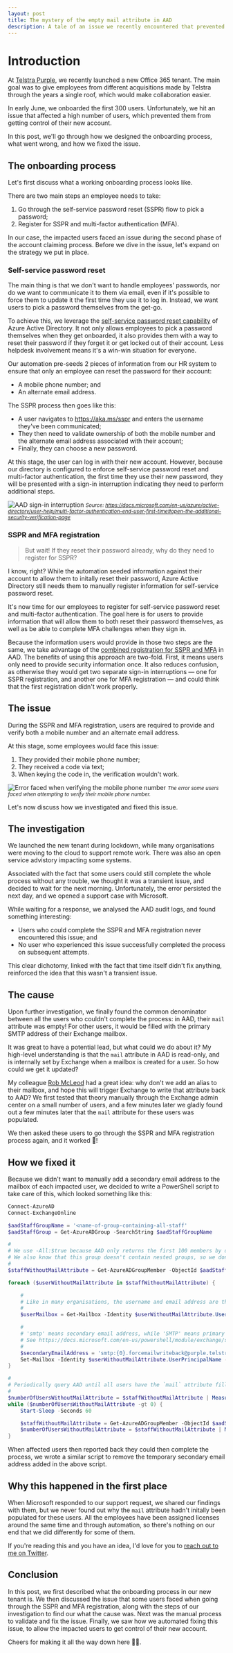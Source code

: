 ```yaml
---
layout: post
title: The mystery of the empty mail attribute in AAD
description: A tale of an issue we recently encountered that prevented users from registering for SSPR and MFA
---
```


# Introduction

At [Telstra Purple](https://purple.telstra.com), we recently launched a new Office 365 tenant.
The main goal was to give employees from different acquisitions made by Telstra through the years a single roof, which would make collaboration easier.

In early June, we onboarded the first 300 users.
Unfortunately, we hit an issue that affected a high number of users, which prevented them from getting control of their new account.

In this post, we'll go through how we designed the onboarding process, what went wrong, and how we fixed the issue.

## The onboarding process

Let's first discuss what a working onboarding process looks like.

There are two main steps an employee needs to take:

1. Go through the self-service password reset (SSPR) flow to pick a password;
1. Register for SSPR and multi-factor authentication (MFA).

In our case, the impacted users faced an issue during the second phase of the account claiming process.
Before we dive in the issue, let's expand on the strategy we put in place.

### Self-service password reset

The main thing is that we don't want to handle employees' passwords, nor do we want to communicate it to them via email, even if it's possible to force them to update it the first time they use it to log in.
Instead, we want users to pick a password themselves from the get-go.

To achieve this, we leverage the [self-service password reset capability](https://docs.microsoft.com/en-us/azure/active-directory/authentication/tutorial-enable-sspr) of Azure Active Directory.
It not only allows employees to pick a password themselves when they get onboarded, it also provides them with a way to reset their password if they forget it or get locked out of their account.
Less helpdesk involvement means it's a win-win situation for everyone.

Our automation pre-seeds 2 pieces of information from our HR system to ensure that only an employee can reset the password for their account:

- A mobile phone number; and
- An alternate email address.

The SSPR process then goes like this:

- A user navigates to <https://aka.ms/sspr> and enters the username they've been communicated;
- They then need to validate ownership of both the mobile number and the alternate email address associated with their account;
- Finally, they can choose a new password.

At this stage, the user can log in with their new account.
However, because our directory is configured to enforce self-service password reset and multi-factor authentication, the first time they use their new password, they will be presented with a sign-in interruption indicating they need to perform additional steps.

![AAD sign-in interruption](/public/images/posts/2020-08-04-empty-mail-attribute-in-aad/multi-factor-authentication-initial-prompt.png)
<small><i>Source: <https://docs.microsoft.com/en-us/azure/active-directory/user-help/multi-factor-authentication-end-user-first-time#open-the-additional-security-verification-page></i></small>

### SSPR and MFA registration

> But wait! If they reset their password already, why do they need to register for SSPR?

I know, right?
While the automation seeded information against their account to allow them to initally reset their password, Azure Active Directory still needs them to manually register information for self-service password reset.

It's now time for our employees to register for self-service password reset and multi-factor authentication.
The goal here is for users to provide information that will allow them to both reset their password themselves, as well as be able to complete MFA challenges when they sign in.

Because the information users would provide in those two steps are the same, we take advantage of the [combined registration for SSPR and MFA](https://docs.microsoft.com/en-us/azure/active-directory/authentication/concept-registration-mfa-sspr-combined) in AAD.
The benefits of using this approach are two-fold.
First, it means users only need to provide security information once.
It also reduces confusion, as otherwise they would get two separate sign-in interruptions &mdash; one for SSPR registration, and another one for MFA registration &mdash; and could think that the first registration didn't work properly.

## The issue

During the SSPR and MFA registration, users are required to provide and verify both a mobile number and an alternate email address.

At this stage, some employees would face this issue:

1. They provided their mobile phone number;
1. They received a code via text;
1. When keying the code in, the verification wouldn't work.

![Error faced when verifying the mobile phone number](/public/images/posts/2020-08-04-empty-mail-attribute-in-aad/error-while-verifying-mobile-number.png)
<small><i>The error some users faced when attempting to verify their mobile phone number.</i></small>

Let's now discuss how we investigated and fixed this issue.

## The investigation

We launched the new tenant during lockdown, while many organisations were moving to the cloud to support remote work.
There was also an open service advistory impacting some systems.

Associated with the fact that some users could still complete the whole process without any trouble, we thought it was a transient issue, and decided to wait for the next morning.
Unfortunately, the error persisted the next day, and we opened a support case with Microsoft.

While waiting for a response, we analysed the AAD audit logs, and found something interesting:

- Users who could complete the SSPR and MFA registration never encountered this issue; and
- No user who experienced this issue successfully completed the process on subsequent attempts.

This clear dichotomy, linked with the fact that time itself didn't fix anything, reinforced the idea that this wasn't a transient issue.

## The cause

Upon further investigation, we finally found the common denominator between all the users who couldn't complete the process: in AAD, their `mail` attribute was empty!
For other users, it would be filled with the primary SMTP address of their Exchange mailbox.

It was great to have a potential lead, but what could we do about it?
My high-level understanding is that the `mail` attribute in AAD is read-only, and is internally set by Exchange when a mailbox is created for a user.
So how could we get it updated?

My colleague [Rob McLeod](https://github.com/RobFaie) had a great idea: why don't we add an alias to their mailbox, and hope this will trigger Exchange to write that attribute back to AAD?
We first tested that theory manually through the Exchange admin center on a small number of users, and a few minutes later we gladly found out a few minutes later that the `mail` attribute for these users was populated.

We then asked these users to go through the SSPR and MFA registration process again, and it worked 🎉!

## How we fixed it

Because we didn't want to manually add a secondary email address to the mailbox of each impacted user, we decided to write a PowerShell script to take care of this, which looked something like this:

```powershell
Connect-AzureAD
Connect-ExchangeOnline

$aadStaffGroupName = '<name-of-group-containing-all-staff'
$aadStaffGroup = Get-AzureADGroup -SearchString $aadStaffGroupName

#
# We use -All:$true because AAD only returns the first 100 members by default
# We also know that this group doesn't contain nested groups, so we don't need to cater for that
#
$staffWithoutMailAttribute = Get-AzureADGroupMember -ObjectId $aadStaffGroup.ObjectId -All:$true | Where-Object { [string]::IsNullOrEmpty($_.Mail) }

foreach ($userWithoutMailAttribute in $staffWithoutMailAttribute) {

    #
    # Like in many organisations, the username and email address are the same.
    #
    $userMailbox = Get-Mailbox -Identity $userWithoutMailAttribute.UserPrincipalName

    #
    # 'smtp' means secondary email address, while 'SMTP' means primary email address.
    # See https://docs.microsoft.com/en-us/powershell/module/exchange/set-mailbox
    #
    $secondaryEmailAddress = 'smtp:{0}.forcemailwriteback@purple.telstra.com' -f $userMailbox.Alias
    Set-Mailbox -Identity $userWithoutMailAttribute.UserPrincipalName -EmailAddresses @{ Add = $secondaryEmailAddress }
}

#
# Periodically query AAD until all users have the `mail` attribute filled out
#
$numberOfUsersWithoutMailAttribute = $staffWithoutMailAttribute | Measure-Object | Select-Object -ExpandProperty Count
while ($numberOfUsersWithoutMailAttribute -gt 0) {
    Start-Sleep -Seconds 60

    $staffWithoutMailAttribute = Get-AzureADGroupMember -ObjectId $aadStaffGroup.ObjectId -All:$true | Where-Object { [string]::IsNullOrEmpty($_.Mail) }
    $numberOfUsersWithoutMailAttribute = $staffWithoutMailAttribute | Measure-Object | Select-Object -ExpandProperty Count
}
```

When affected users then reported back they could then complete the process, we wrote a similar script to remove the temporary secondary email address added in the above script.

## Why this happened in the first place

When Microsoft responded to our support request, we shared our findings with them, but we never found out why the `mail` attribute hadn't initally been populated for these users.
All the employees have been assigned licenses around the same time and through automation, so there's nothing on our end that we did differently for some of them.

If you're reading this and you have an idea, I'd love for you to [reach out to me on Twitter](https://twitter.com/mderriey).

## Conclusion

In this post, we first described what the onboarding process in our new tenant is.
We then discussed the issue that some users faced when going through the SSPR and MFA registration, along with the steps of our investigation to find our what the cause was.
Next was the manual process to validate and fix the issue.
Finally, we saw how we automated fixing this issue, to allow the impacted users to get control of their new account.

Cheers for making it all the way down here 🙇‍♂️.
